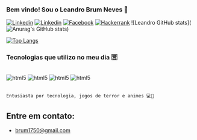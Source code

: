### Bem vindo! Sou o Leandro Brum Neves 👋

[![Linkedin](https://img.shields.io/badge/LinkedIn-0077B5?style=for-the-badge&logo=linkedin&logoColor=white)](https://www.linkedin.com/in/leandro-brum-53a67a228/)
[![Linkedin](https://img.shields.io/badge/Instagram-E4405F?style=for-the-badge&logo=instagram&logoColor=white)](https://www.instagram.com/leanbr1/)
[![Facebook](https://img.shields.io/badge/Facebook-1877F2?style=for-the-badge&logo=facebook&logoColor=white)](https://www.facebook.com/leandro.brum.52)
[![Hackerrank](	https://img.shields.io/badge/-Hackerrank-2EC866?style=for-the-badge&logo=HackerRank&logoColor=white)](https://www.hackerrank.com/brum1750?hr_r=1)
![Leandro GitHub stats](![Anurag's GitHub stats](https://github-readme-stats.vercel.app/api?username=anuraghazra&show_icons=true&theme=radical))

[![Top Langs](https://github-readme-stats.vercel.app/api/top-langs/?username=Leanbr1)](https://github.com/Leanbr1/github-readme-stats)

### Tecnologias que utilizo no meu dia 🈺
<div style="display: inline_block"><br/>
  <img align="center" alt="html5" src="https://img.shields.io/badge/Node.js-43853D?style=for-the-badge&logo=node.js&logoColor=white"/> 
  <img align="center" alt="html5" src="https://img.shields.io/badge/JavaScript-323330?style=for-the-badge&logo=javascript&logoColor=F7DF1E"/> 
  <img align="center" alt="html5" src="https://img.shields.io/badge/Express.js-404D59?style=for-the-badge"/> 
  <img align="center" alt="html5" src="https://img.shields.io/badge/GIT-E44C30?style=for-the-badge&logo=git&logoColor=white"/> 
</div><br/>


    Entusiasta por tecnologia, jogos de terror e animes 💻💙

  ## Entre em contato:
  - brum1750@gmail.com
   
  
  
